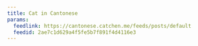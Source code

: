 ```yaml
---
title: Cat in Cantonese
params:
  feedlink: https://cantonese.catchen.me/feeds/posts/default
  feedid: 2ae7c1d629a4f5fe5b7f891f4d4116e3
---
```

